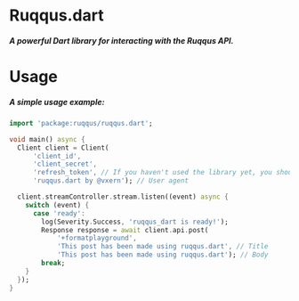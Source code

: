 # Ruqqus.dart
##### A powerful Dart library for interacting with the Ruqqus API.

# Usage

##### A simple usage example:

```dart
import 'package:ruqqus/ruqqus.dart';

void main() async {
  Client client = Client(
      'client_id',
      'client_secret',
      'refresh_token', // If you haven't used the library yet, you should use 'code' instead.
      'ruqqus.dart by @vxern'); // User agent

  client.streamController.stream.listen((event) async {
    switch (event) {
      case 'ready':
        log(Severity.Success, 'ruqqus_dart is ready!');
        Response response = await client.api.post(
            '+formatplayground',
            'This post has been made using ruqqus.dart', // Title
            'This post has been made using ruqqus.dart'); // Body
        break;
    }
  });
}
```
